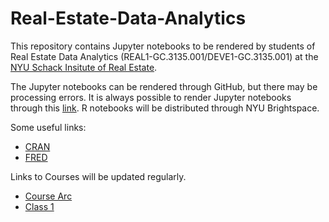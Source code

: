 # Real-Estate-Data-Analytics
This repository contains Jupyter notebooks to be rendered by students of Real Estate Data Analytics (REAL1-GC.3135.001/DEVE1-GC.3135.001) at the [NYU Schack Insitute of Real Estate](https://www.sps.nyu.edu/homepage/academics/divisions-and-departments/schack-institute-of-real-estate.html).



The Jupyter notebooks can be rendered through GitHub, but there may be processing errors.  It is always possible to render Jupyter notebooks through this [link](https://nbviewer.jupyter.org/).  R notebooks will be distributed through NYU Brightspace.

Some useful links:
* [CRAN](https://cran.r-project.org/)
* [FRED](https://fred.stlouisfed.org/)

Links to Courses will be updated regularly.
  * [Course Arc](https://nbviewer.jupyter.org/github/thsavage/Real-Estate-Data-Analytics/blob/main/Course%20Arc.ipynb)
  * [Class 1](https://nbviewer.jupyter.org/github/thsavage/Real-Estate-Data-Analytics/blob/main/Class%201.ipynb)
